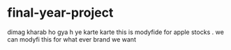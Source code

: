 # final-year-project
dimag kharab ho gya h ye karte karte
this is modyfide for apple stocks . we can modyfi this for what ever brand we want 
